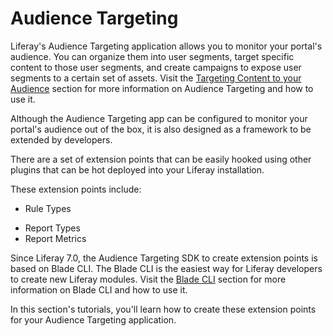 # Audience Targeting

Liferay's Audience Targeting application allows you to monitor your portal's
audience. You can organize them into user segments, target specific content to
those user segments, and create campaigns to expose user segments to a certain
set of assets. Visit the
[Targeting Content to your Audience](/discover/portal/-/knowledge_base/7-0/targeting-content-to-your-audience)
section for more information on Audience Targeting and how to use it.

Although the Audience Targeting app can be configured to monitor your portal's
audience out of the box, it is also designed as a framework to be extended by
developers.

There are a set of extension points that can be easily hooked using other
plugins that can be hot deployed into your Liferay installation.

These extension points include:

* Rule Types
<!-- * Rules Engine -->
* Report Types
* Report Metrics

Since Liferay 7.0, the Audience Targeting SDK to create extension points is
based on Blade CLI. The Blade CLI is the easiest way for Liferay developers to
create new Liferay modules. Visit the
[Blade CLI](/develop/tutorials/-/knowledge_base/7-0/blade-cli)
section for more information on Blade CLI and how to use it.

In this section's tutorials, you'll learn how to create these extension points
for your Audience Targeting application.
